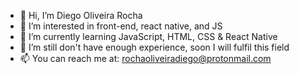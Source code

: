 - 👋 Hi, I’m Diego Oliveira Rocha
- 👀 I’m interested in front-end, react native, and JS
- 🌱 I’m currently learning JavaScript, HTML, CSS & React Native
- 💞️ I’m still don't have enough experience, soon I will fulfil this field
- 📫 You can reach me at: rochaoliveiradiego@protonmail.com

